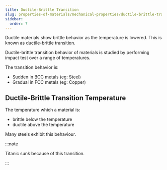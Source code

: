 ```yaml
---
title: Ductile-Brittle Transition
slug: properties-of-materials/mechanical-properties/ductile-brittle-transition
sidebar:
  order: 7
---
```


Ductile materials show brittle behavior as the temperature is lowered. This is
known as ductile-brittle transition.

Ductile-brittle transition behavior of materials is studied by performing impact
test over a range of temperatures.

The transition behavior is:

- Sudden in BCC metals (eg: Steel)
- Gradual in FCC metals (eg: Copper)

## Ductile-Brittle Transition Temperature

The temperature which a material is:

- brittle below the temperature
- ductile above the temperature

Many steels exhibit this behaviour.

:::note

Titanic sunk because of this transition.

:::
